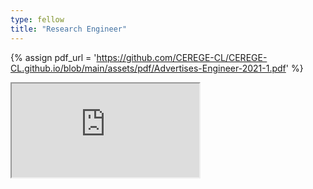 ```yaml
---
type: fellow
title: "Research Engineer"
---
```


{% assign pdf_url = 'https://github.com/CEREGE-CL/CEREGE-CL.github.io/blob/main/assets/pdf/Advertises-Engineer-2021-1.pdf' %}

<iframe src="https://drive.google.com/viewerng/viewer?
url={{pdf_url}}?raw=true?
pid=explorer&efh=false&a=v&chrome=false&embedded=true"/>